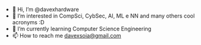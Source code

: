 - 👋 Hi, I’m @davexhardware
- 👀 I’m interested in CompSci, CybSec, AI, ML e NN and many others cool acronyms :D
- 🌱 I’m currently learning Computer Science Engineering
- 📫 How to reach me davexsoia@gmail.com

